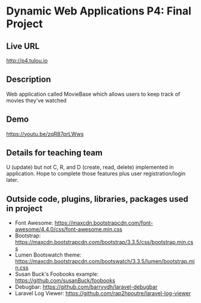 # Dynamic Web Applications P4: Final Project

## Live URL
<http://p4.tulou.io>

## Description
Web application called MovieBase which allows users to keep track of movies they've watched

## Demo
<https://youtu.be/zqR87prLWws>

## Details for teaching team
U (update) but not C, R, and D (create, read, delete) implemented in application.  Hope to complete those features plus user registration/login later.

## Outside code, plugins, libraries, packages used in project
* Font Awesome: https://maxcdn.bootstrapcdn.com/font-awesome/4.4.0/css/font-awesome.min.css
* Bootstrap: https://maxcdn.bootstrapcdn.com/bootstrap/3.3.5/css/bootstrap.min.css
* Lumen Bootswatch theme: https://maxcdn.bootstrapcdn.com/bootswatch/3.3.5/lumen/bootstrap.min.css
* Susan Buck's Foobooks example: https://github.com/susanBuck/foobooks
* Debugbar: https://github.com/barryvdh/laravel-debugbar
* Laravel Log Viewer: https://github.com/rap2hpoutre/laravel-log-viewer
